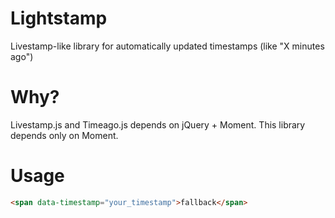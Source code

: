# Lightstamp
Livestamp-like library for automatically updated timestamps (like "X minutes ago")
# Why?
Livestamp.js and Timeago.js depends on jQuery + Moment. This library depends only on Moment.
# Usage
```html
<span data-timestamp="your_timestamp">fallback</span>
```
